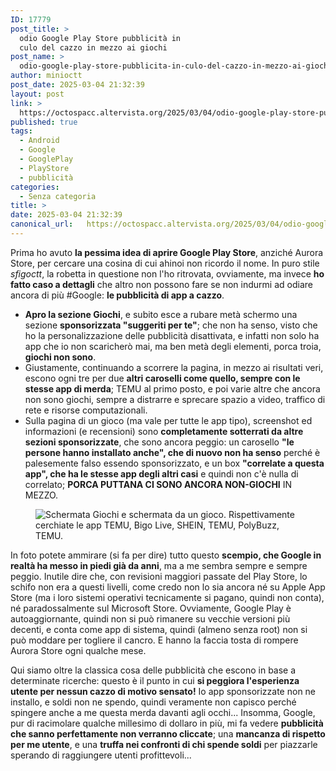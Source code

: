 ```yaml
---
ID: 17779
post_title: >
  odio Google Play Store pubblicità in
  culo del cazzo in mezzo ai giochi
post_name: >
  odio-google-play-store-pubblicita-in-culo-del-cazzo-in-mezzo-ai-giochi
author: minioctt
post_date: 2025-03-04 21:32:39
layout: post
link: >
  https://octospacc.altervista.org/2025/03/04/odio-google-play-store-pubblicita-in-culo-del-cazzo-in-mezzo-ai-giochi/
published: true
tags:
  - Android
  - Google
  - GooglePlay
  - PlayStore
  - pubblicità
categories:
  - Senza categoria
title: >
date: 2025-03-04 21:32:39
canonical_url:   https://octospacc.altervista.org/2025/03/04/odio-google-play-store-pubblicita-in-culo-del-cazzo-in-mezzo-ai-giochi/
---
```

<!-- wp:paragraph -->
<p>Prima ho avuto <strong>la pessima idea di aprire Google Play Store</strong>, anziché Aurora Store, per cercare una cosina di cui ahinoi non ricordo il nome. In puro stile <em>sfigoctt</em>, la robetta in questione non l'ho ritrovata, ovviamente, ma invece <strong>ho fatto caso a dettagli</strong> che altro non possono fare se non indurmi ad odiare ancora di più #Google: <strong>le pubblicità di app a cazzo</strong>.</p>
<!-- /wp:paragraph -->

<!-- wp:list -->
<ul class="wp-block-list"><!-- wp:list-item -->
<li><strong>Apro la sezione Giochi</strong>, e subito esce a rubare metà schermo una sezione <strong>sponsorizzata "suggeriti per te"</strong>; che non ha senso, visto che ho la personalizzazione delle pubblicità disattivata, e infatti non solo ha app che io non scaricherò mai, ma ben metà degli elementi, porca troia, <strong>giochi non sono</strong>.</li>
<!-- /wp:list-item -->

<!-- wp:list-item -->
<li>Giustamente, continuando a scorrere la pagina, in mezzo ai risultati veri, escono ogni tre per due <strong>altri caroselli come quello, sempre con le stesse app di merda</strong>; TEMU al primo posto, e poi varie altre che ancora non sono giochi, sempre a distrarre e sprecare spazio a video, traffico di rete e risorse computazionali.</li>
<!-- /wp:list-item -->

<!-- wp:list-item -->
<li>Sulla pagina di un gioco (ma vale per tutte le app tipo), screenshot ed informazioni (e recensioni) sono <strong>completamente sotterrati da altre sezioni sponsorizzate</strong>, che sono ancora peggio: un carosello <strong>"le persone hanno installato anche", che di nuovo non ha senso</strong> perché è palesemente falso essendo sponsorizzato, e un box <strong>"correlate a questa app", che ha le stesse app degli altri casi</strong> e quindi non c'è nulla di correlato; <strong>PORCA PUTTANA CI SONO ANCORA NON-GIOCHI</strong> IN MEZZO.</li>
<!-- /wp:list-item --></ul>
<!-- /wp:list -->

<!-- wp:image {"id":17778,"sizeSlug":"large","linkDestination":"none"} -->
<figure class="wp-block-image size-large"><img src="{{site.cdnurl}}/assets/uploads/2025/03/20250304_205026267880417998686128-960x960.jpg" alt="Schermata Giochi e schermata da un gioco. Rispettivamente cerchiate le app TEMU, Bigo Live, SHEIN, TEMU, PolyBuzz, TEMU." class="wp-image-17778"/></figure>
<!-- /wp:image -->

<!-- wp:paragraph -->
<p>In foto potete ammirare (si fa per dire) tutto questo <strong>scempio, che Google in realtà ha messo in piedi già da anni</strong>, ma a me sembra sempre e sempre peggio. Inutile dire che, con revisioni maggiori passate del Play Store, lo schifo non era a questi livelli, come credo non lo sia ancora né su Apple App Store (ma i loro sistemi operativi tecnicamente si pagano, quindi non conta), né paradossalmente sul Microsoft Store. Ovviamente, Google Play è autoaggiornante, quindi non si può rimanere su vecchie versioni più decenti, e conta come app di sistema, quindi (almeno senza root) non si può moddare per togliere il cancro. E hanno la faccia tosta di rompere Aurora Store ogni qualche mese.</p>
<!-- /wp:paragraph -->

<!-- wp:paragraph -->
<p>Qui siamo oltre la classica cosa delle pubblicità che escono in base a determinate ricerche: questo è il punto in cui <strong>si peggiora l'esperienza utente per nessun cazzo di motivo sensato!</strong> Io app sponsorizzate non ne installo, e soldi non ne spendo, quindi veramente non capisco perché spingere anche a me questa merda davanti agli occhi... Insomma, Google, pur di racimolare qualche millesimo di dollaro in più, mi fa vedere <strong>pubblicità che sanno perfettamente non verranno cliccate</strong>; una <strong>mancanza di rispetto per me utente</strong>, e una <strong>truffa nei confronti di chi spende soldi</strong> per piazzarle sperando di raggiungere utenti profittevoli...</p>
<!-- /wp:paragraph -->